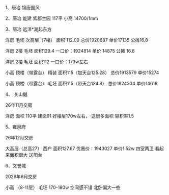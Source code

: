 1、唐冶  锦唐国风  

2、唐冶  能建 紫郡兰园  117平  小高   14700/1mm

3、唐冶  远洋*潮起东方

洋房 毛坯 次高层（7楼） 面积 112.09  总价1920687  单价17135  公摊16.8 

洋房  2楼  毛坯  面积129.4  一口价：1924814  单价 14875  公摊 16.8

洋房  2楼  毛坯  面积112  一口价：173w左右

小高  顶楼（带露台） 精装  面积115（加天台125.28）   总价1913579   单价15274

小高  顶楼（带露台） 毛坯  面积115（带天台124.8）  总价1824334 单价14618

4、   关山樾

26年11月交房

洋房  面积 110平 建面91    好楼层170w左右，  送很多面积  容积率1.5

5、雍泉府

26年12月交房

大高层（总高27）  西户  面积127.67  优惠价：1943027  单价1.52w      四室两卫 看起来面积很大  送阳台

6、文誉城

2026年6月交房

小高  （8-11层） 毛坯  170-180w   空间感不错  北卧偏大一些   

